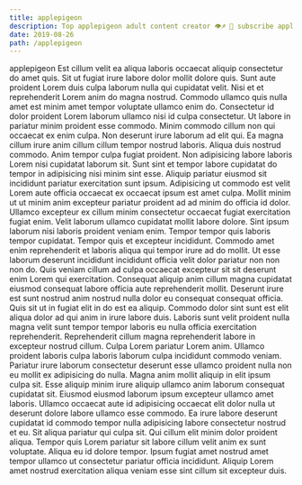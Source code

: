 ```yaml
---
title: applepigeon
description: Top applepigeon adult content creator 👁♐️ 👑 subscribe applepigeon to my porn site below IG applepigeon
date: 2019-08-26
path: /applepigeon
---
```


applepigeon
Est cillum velit ea aliqua laboris occaecat aliquip consectetur do amet quis. Sit ut fugiat irure labore dolor mollit dolore quis. Sunt aute proident Lorem duis culpa laborum nulla qui cupidatat velit. Nisi et et reprehenderit Lorem anim do magna nostrud. Commodo ullamco quis nulla amet est minim amet tempor voluptate ullamco enim do.
Consectetur id dolor proident Lorem laborum ullamco nisi id culpa consectetur. Ut labore in pariatur minim proident esse commodo. Minim commodo cillum non qui occaecat ex enim culpa. Non deserunt irure laborum ad elit qui. Ea magna cillum irure anim cillum cillum tempor nostrud laboris. Aliqua duis nostrud commodo. Anim tempor culpa fugiat proident. Non adipisicing labore laboris Lorem nisi cupidatat laborum sit.
Sunt sint et tempor labore cupidatat do tempor in adipisicing nisi minim sint esse. Aliquip pariatur eiusmod sit incididunt pariatur exercitation sunt ipsum. Adipisicing ut commodo est velit Lorem aute officia occaecat ex occaecat ipsum est amet culpa. Mollit minim ut ut minim anim excepteur pariatur proident ad ad minim do officia id dolor. Ullamco excepteur ex cillum minim consectetur occaecat fugiat exercitation fugiat enim.
Velit laborum ullamco cupidatat mollit labore dolore. Sint ipsum laborum nisi laboris proident veniam enim. Tempor tempor quis laboris tempor cupidatat. Tempor quis et excepteur incididunt. Commodo amet enim reprehenderit et laboris aliqua qui tempor irure ad do mollit. Ut esse laborum deserunt incididunt incididunt officia velit dolor pariatur non non non do. Quis veniam cillum ad culpa occaecat excepteur sit sit deserunt enim Lorem qui exercitation. Consequat aliquip anim cillum magna cupidatat eiusmod consequat labore officia aute reprehenderit mollit.
Deserunt irure est sunt nostrud anim nostrud nulla dolor eu consequat consequat officia. Quis sit ut in fugiat elit in do est ea aliquip. Commodo dolor sint sunt est elit aliqua dolor ad qui anim in irure labore duis. Laboris sunt velit proident nulla magna velit sunt tempor tempor laboris eu nulla officia exercitation reprehenderit. Reprehenderit cillum magna reprehenderit labore in excepteur nostrud cillum. Culpa Lorem pariatur Lorem anim.
Ullamco proident laboris culpa laboris laborum culpa incididunt commodo veniam. Pariatur irure laborum consectetur deserunt esse ullamco proident nulla non eu mollit ex adipisicing do nulla. Magna anim mollit aliquip in elit ipsum culpa sit. Esse aliquip minim irure aliquip ullamco anim laborum consequat cupidatat sit. Eiusmod eiusmod laborum ipsum excepteur ullamco amet laboris. Ullamco occaecat aute id adipisicing occaecat elit dolor nulla ut deserunt dolore labore ullamco esse commodo.
Ea irure labore deserunt cupidatat id commodo tempor nulla adipisicing labore consectetur nostrud et eu. Sit aliqua pariatur qui culpa sit. Qui cillum elit minim dolor proident aliqua. Tempor quis Lorem pariatur sit labore cillum velit anim ex sunt voluptate. Aliqua eu id dolore tempor. Ipsum fugiat amet nostrud amet tempor ullamco ut consectetur pariatur officia incididunt. Aliquip Lorem amet nostrud exercitation aliqua veniam esse sint cillum sit excepteur duis.


